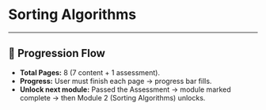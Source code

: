 # Sorting Algorithms

---

## 🔹 Progression Flow

- **Total Pages:** 8 (7 content + 1 assessment).
- **Progress:** User must finish each page → progress bar fills.
- **Unlock next module:** Passed the Assessment → module marked complete → then Module 2 (Sorting Algorithms) unlocks.
